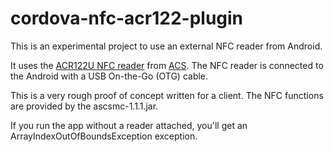 # cordova-nfc-acr122-plugin

This is an experimental project to use an external NFC reader from Android.

It uses the [ACR122U NFC reader](http://www.acs.com.hk/en/products/3/acr122u-usb-nfc-reader) from [ACS](http://www.acs.com.hk/). The NFC reader is connected to the Android with a USB On-the-Go (OTG) cable.

This is a very rough proof of concept written for a client. The NFC functions are provided by the ascsmc-1.1.1.jar.

If you run the app without a reader attached, you'll get an ArrayIndexOutOfBoundsException exception.
